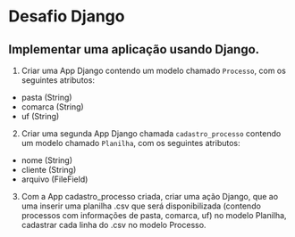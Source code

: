 # Desafio Django

## Implementar uma aplicação usando Django. 
1. Criar uma App Django contendo um modelo chamado `Processo`, com os seguintes atributos: 

* pasta (String) 
* comarca (String) 
* uf (String) 

2. Criar uma segunda App Django chamada `cadastro_processo` contendo um modelo chamado `Planilha`, com os seguintes atributos: 

* nome (String) 
* cliente (String) 
* arquivo (FileField) 

3. Com a App cadastro_processo criada, criar uma ação Django, que ao uma inserir uma planilha .csv que será disponibilizada (contendo processos com informações de pasta, comarca, uf) no modelo Planilha, cadastrar cada linha do .csv no modelo Processo. 
